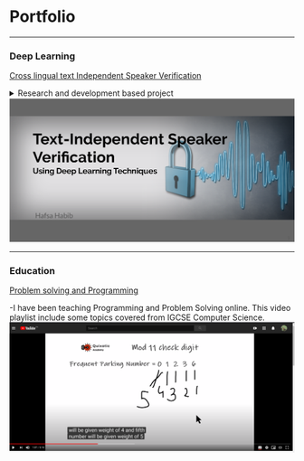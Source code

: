# Portfolio

---

### Deep Learning

[Cross lingual text Independent Speaker Verification](/pdf/sample_presentation.pdf)

<details><summary>Research and development based project </summary>
  
 <p>Research and development based project aims to find an improved solution towards robust authentication systems based on voice. Speaker verification is done independent of gender, age or language of the speaker. It performed better than other state of the art models on Urdu speakers as well.</p>

</details>
<img src="images/SV_demo.png?raw=true"/>

---






### Education
[Problem solving and Programming](https://www.youtube.com/watch?v=aYHd8eCRiFE&list=PL9QU3510xvC0WYjNA7AdfDlveoWwWxUao)

-I have been teaching Programming and Problem Solving online. This video playlist include some topics covered from IGCSE Computer Science. 
<img src="images/teaching demo 1.png?raw=true"/>








